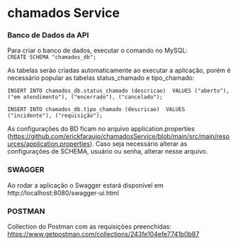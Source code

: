 # chamados Service
### **Banco de Dados da API**<br/>
Para criar o banco de dados, executar o comando no MySQL:<br/>
`CREATE SCHEMA "chamados_db";` 

As tabelas serão criadas automaticamente ao executar a aplicação, porém é necessário popular as tabelas status_chamado e tipo_chamado:

`INSERT INTO chamados_db.status_chamado (descricao) 
VALUES ("aberto"),
("em atendimento"),
("encerrado"),
("cancelado");`

`INSERT INTO chamados_db.tipo_chamado (descricao) 
VALUES ("incidente"),
("requisição");`


As configurações do BD ficam no arquivo application.properties (https://github.com/erickfaraujo/chamadosService/blob/main/src/main/resources/application.properties). Caso seja necessário alterar as configurações de SCHEMA, usuário ou senha, alterar nesse arquivo.<br/>

### **SWAGGER**<br/>
Ao rodar a aplicação o Swagger estará disponível em http://localhost:8080/swagger-ui.html <br/>

### **POSTMAN**<br/>
Collection do Postman com as requisições preenchidas: <br/>
https://www.getpostman.com/collections/243fe104efe7741b0b87
